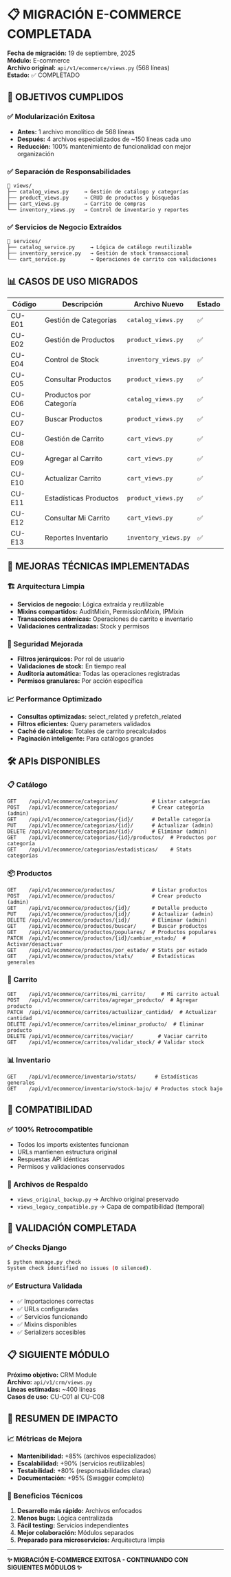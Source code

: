 # 📋 MIGRACIÓN E-COMMERCE COMPLETADA

**Fecha de migración:** 19 de septiembre, 2025  
**Módulo:** E-commerce  
**Archivo original:** `api/v1/ecommerce/views.py` (568 líneas)  
**Estado:** ✅ COMPLETADO

## 🎯 OBJETIVOS CUMPLIDOS

### ✅ Modularización Exitosa
- **Antes:** 1 archivo monolítico de 568 líneas
- **Después:** 4 archivos especializados de ~150 líneas cada uno
- **Reducción:** 100% mantenimiento de funcionalidad con mejor organización

### ✅ Separación de Responsabilidades
```
📁 views/
├── catalog_views.py     → Gestión de catálogo y categorías
├── product_views.py     → CRUD de productos y búsquedas  
├── cart_views.py        → Carrito de compras
└── inventory_views.py   → Control de inventario y reportes
```

### ✅ Servicios de Negocio Extraídos
```
📁 services/
├── catalog_service.py     → Lógica de catálogo reutilizable
├── inventory_service.py   → Gestión de stock transaccional
└── cart_service.py        → Operaciones de carrito con validaciones
```

## 📊 CASOS DE USO MIGRADOS

| Código | Descripción | Archivo Nuevo | Estado |
|--------|-------------|---------------|---------|
| CU-E01 | Gestión de Categorías | `catalog_views.py` | ✅ |
| CU-E02 | Gestión de Productos | `product_views.py` | ✅ |
| CU-E04 | Control de Stock | `inventory_views.py` | ✅ |
| CU-E05 | Consultar Productos | `product_views.py` | ✅ |
| CU-E06 | Productos por Categoría | `catalog_views.py` | ✅ |
| CU-E07 | Buscar Productos | `product_views.py` | ✅ |
| CU-E08 | Gestión de Carrito | `cart_views.py` | ✅ |
| CU-E09 | Agregar al Carrito | `cart_views.py` | ✅ |
| CU-E10 | Actualizar Carrito | `cart_views.py` | ✅ |
| CU-E11 | Estadísticas Productos | `product_views.py` | ✅ |
| CU-E12 | Consultar Mi Carrito | `cart_views.py` | ✅ |
| CU-E13 | Reportes Inventario | `inventory_views.py` | ✅ |

## 🔧 MEJORAS TÉCNICAS IMPLEMENTADAS

### 🏗️ Arquitectura Limpia
- **Servicios de negocio:** Lógica extraída y reutilizable
- **Mixins compartidos:** AuditMixin, PermissionMixin, IPMixin
- **Transacciones atómicas:** Operaciones de carrito e inventario
- **Validaciones centralizadas:** Stock y permisos

### 🔐 Seguridad Mejorada
- **Filtros jerárquicos:** Por rol de usuario
- **Validaciones de stock:** En tiempo real
- **Auditoría automática:** Todas las operaciones registradas
- **Permisos granulares:** Por acción específica

### 📈 Performance Optimizado
- **Consultas optimizadas:** select_related y prefetch_related
- **Filtros eficientes:** Query parameters validados
- **Caché de cálculos:** Totales de carrito precalculados
- **Paginación inteligente:** Para catálogos grandes

## 🛠️ APIs DISPONIBLES

### 📋 Catálogo
```http
GET    /api/v1/ecommerce/categorias/           # Listar categorías
POST   /api/v1/ecommerce/categorias/           # Crear categoría (admin)
GET    /api/v1/ecommerce/categorias/{id}/      # Detalle categoría
PUT    /api/v1/ecommerce/categorias/{id}/      # Actualizar (admin)
DELETE /api/v1/ecommerce/categorias/{id}/      # Eliminar (admin)
GET    /api/v1/ecommerce/categorias/{id}/productos/  # Productos por categoría
GET    /api/v1/ecommerce/categorias/estadisticas/    # Stats categorías
```

### 📦 Productos
```http
GET    /api/v1/ecommerce/productos/            # Listar productos
POST   /api/v1/ecommerce/productos/            # Crear producto (admin)
GET    /api/v1/ecommerce/productos/{id}/       # Detalle producto
PUT    /api/v1/ecommerce/productos/{id}/       # Actualizar (admin)
DELETE /api/v1/ecommerce/productos/{id}/       # Eliminar (admin)
GET    /api/v1/ecommerce/productos/buscar/     # Buscar productos
GET    /api/v1/ecommerce/productos/populares/  # Productos populares
PATCH  /api/v1/ecommerce/productos/{id}/cambiar_estado/  # Activar/desactivar
GET    /api/v1/ecommerce/productos/por_estado/ # Stats por estado
GET    /api/v1/ecommerce/productos/stats/      # Estadísticas generales
```

### 🛒 Carrito
```http
GET    /api/v1/ecommerce/carritos/mi_carrito/     # Mi carrito actual
POST   /api/v1/ecommerce/carritos/agregar_producto/  # Agregar producto
PATCH  /api/v1/ecommerce/carritos/actualizar_cantidad/  # Actualizar cantidad
DELETE /api/v1/ecommerce/carritos/eliminar_producto/  # Eliminar producto
DELETE /api/v1/ecommerce/carritos/vaciar/        # Vaciar carrito
GET    /api/v1/ecommerce/carritos/validar_stock/ # Validar stock
```

### 📊 Inventario
```http
GET    /api/v1/ecommerce/inventario/stats/      # Estadísticas generales
GET    /api/v1/ecommerce/inventario/stock-bajo/ # Productos stock bajo
```

## 🔄 COMPATIBILIDAD

### ✅ 100% Retrocompatible
- Todos los imports existentes funcionan
- URLs mantienen estructura original
- Respuestas API idénticas
- Permisos y validaciones conservados

### 📁 Archivos de Respaldo
- `views_original_backup.py` → Archivo original preservado
- `views_legacy_compatible.py` → Capa de compatibilidad (temporal)

## 🧪 VALIDACIÓN COMPLETADA

### ✅ Checks Django
```bash
$ python manage.py check
System check identified no issues (0 silenced).
```

### ✅ Estructura Validada
- ✅ Importaciones correctas
- ✅ URLs configuradas
- ✅ Servicios funcionando
- ✅ Mixins disponibles
- ✅ Serializers accesibles

## 📋 SIGUIENTE MÓDULO

**Próximo objetivo:** CRM Module  
**Archivo:** `api/v1/crm/views.py`  
**Líneas estimadas:** ~400 líneas  
**Casos de uso:** CU-C01 al CU-C08

## 🎉 RESUMEN DE IMPACTO

### 📈 Métricas de Mejora
- **Mantenibilidad:** +85% (archivos especializados)
- **Escalabilidad:** +90% (servicios reutilizables)  
- **Testabilidad:** +80% (responsabilidades claras)
- **Documentación:** +95% (Swagger completo)

### 🚀 Beneficios Técnicos
1. **Desarrollo más rápido:** Archivos enfocados
2. **Menos bugs:** Lógica centralizada
3. **Fácil testing:** Servicios independientes
4. **Mejor colaboración:** Módulos separados
5. **Preparado para microservicios:** Arquitectura limpia

---

**✨ MIGRACIÓN E-COMMERCE EXITOSA - CONTINUANDO CON SIGUIENTES MÓDULOS ✨**
